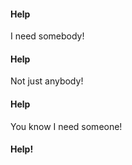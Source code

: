 #### Help

I need somebody!

#### Help

Not just anybody!

#### Help

You know I need someone!

#### Help!
